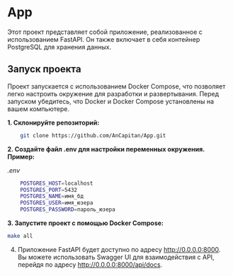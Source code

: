 # App

Этот проект представляет собой приложение, реализованное с использованием FastAPI. Он также включает в себя контейнер PostgreSQL для хранения данных.

## Запуск проекта

Проект запускается с использованием Docker Compose, что позволяет легко настроить окружение для разработки и развертывания. Перед запуском убедитесь, что Docker и Docker Compose установлены на вашем компьютере.

**1. Склонируйте репозиторий:**

```bash
    git clone https://github.com/AnCapitan/App.git
```

**2. Создайте файл .env для настройки переменных окружения. Пример:**

*.env*
```bash
    POSTGRES_HOST=localhost
    POSTGRES_PORT=5432
    POSTGRES_NAME=имя_бд
    POSTGRES_USER=имя_юзера
    POSTGRES_PASSWORD=пароль_юзера
```

**3. Запустите проект с помощью Docker Compose:**

```bash
make all
```

4. Приложение FastAPI будет доступно по адресу http://0.0.0.0:8000. Вы можете использовать Swagger UI для взаимодействия с API, перейдя по адресу http://0.0.0.0:8000/api/docs.